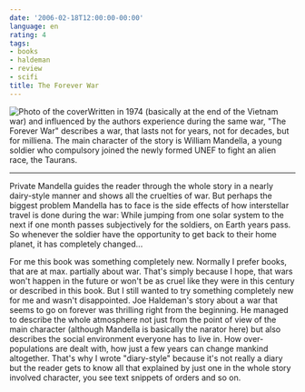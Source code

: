 ```yaml
---
date: '2006-02-18T12:00:00-00:00'
language: en
rating: 4
tags:
- books
- haldeman
- review
- scifi
title: The Forever War
---
```



<img src="http://www.zerokspot.com/uploads/theforeverwar.jpg" alt="Photo of the cover" class="left"/>Written in 1974 (basically at the end of the Vietnam war) and influenced by the authors experience during the same war, "The Forever War" describes a war, that lasts not for years, not for decades, but for milliena. The main character of the story is William Mandella, a young soldier who compulsory joined the newly formed UNEF to fight an alien race, the Taurans.

-------------------------------

Private Mandella guides the reader through the whole story in a nearly dairy-style manner and shows all the cruelties of war. But perhaps the biggest problem Mandella has to face is the side effects of how interstellar travel is done during the war: While jumping from one solar system to the next if one month passes subjectively for the soldiers, on Earth years pass. So whenever the soldier have the opportunity to get back to their home planet, it has completely changed...

For me this book was something completely new. Normally I prefer books, that are at max. partially about war. That's simply because I hope, that wars won't happen in the future or won't be as cruel like they were in this century or described in this book. But I still wanted to try something completely new for me and wasn't disappointed. Joe Haldeman's story about a war that seems to go on forever was thrilling right from the beginning. He managed to describe the whole atmosphere not just from the point of view of the main character (although Mandella is basically the narator here) but also describes the social environment everyone has to live in. How over-populations are dealt with, how just a few years can change mankind altogether. That's why I wrote "diary-style" because it's not really a diary but the reader gets to know all that explained by just one in the whole story involved character, you see text snippets of orders and so on.

